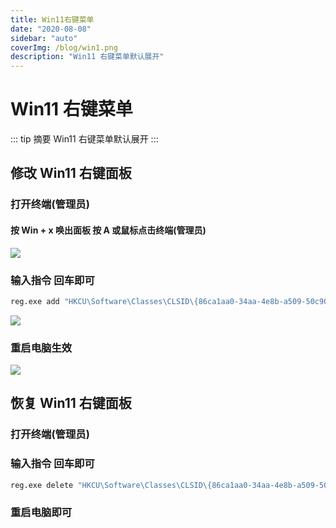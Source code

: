 ```yaml
---
title: Win11右键菜单
date: "2020-08-08"
sidebar: "auto"
coverImg: /blog/win1.png
description: "Win11 右键菜单默认展开"
---
```


# Win11 右键菜单

::: tip 摘要
Win11 右键菜单默认展开
:::

<!-- more -->

## 修改 Win11 右键面板

### 打开终端(管理员)

#### 按 Win + x 唤出面板 按 A 或鼠标点击终端(管理员)

![](/Tutorial-assets/35.png)

### 输入指令 回车即可

```sh
reg.exe add "HKCU\Software\Classes\CLSID\{86ca1aa0-34aa-4e8b-a509-50c905bae2a2}\InprocServer32" /f /ve
```

![](/Tutorial-assets/36.png)

### 重启电脑生效

![](/Tutorial-assets/37.png)

## 恢复 Win11 右键面板

### 打开终端(管理员)

### 输入指令 回车即可

```sh
reg.exe delete "HKCU\Software\Classes\CLSID\{86ca1aa0-34aa-4e8b-a509-50c905bae2a2}\InprocServer32" /va /f
```

### 重启电脑即可
